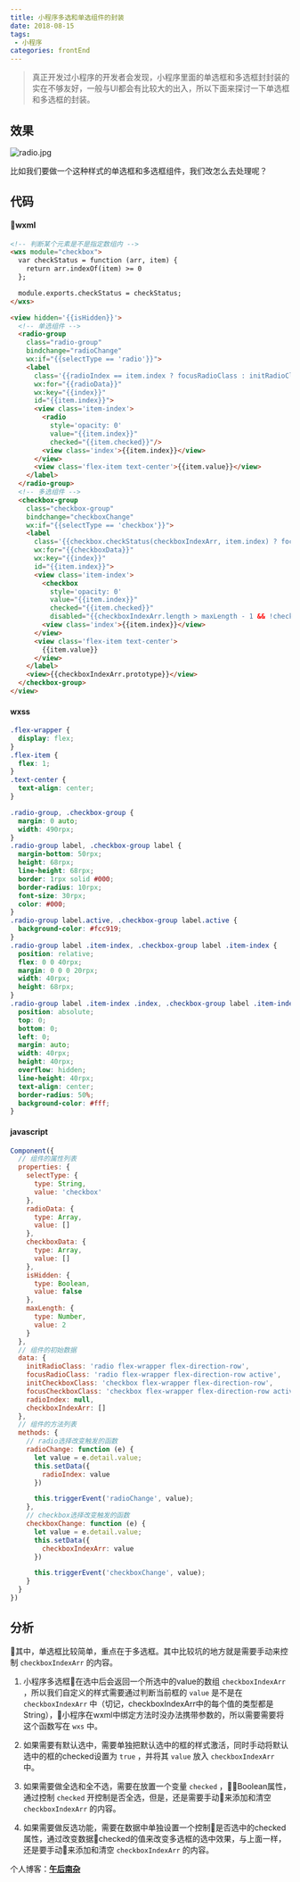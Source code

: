```yaml
---
title: 小程序多选和单选组件的封装
date: 2018-08-15
tags:
 - 小程序  
categories: frontEnd
---
```


> 真正开发过小程序的开发者会发现，小程序里面的单选框和多选框封封装的实在不够友好，一般与UI都会有比较大的出入，所以下面来探讨一下单选框和多选框的封装。

<!-- more -->

## 效果

![radio.jpg](https://upload-images.jianshu.io/upload_images/4660406-8105fc181c9d2180.jpg?imageMogr2/auto-orient/strip%7CimageView2/2/w/1240)

比如我们要做一个这种样式的单选框和多选框组件，我们改怎么去处理呢？

## 代码

#### wxml

```html
<!-- 判断某个元素是不是指定数组内 -->
<wxs module="checkbox">
  var checkStatus = function (arr, item) {
    return arr.indexOf(item) >= 0
  };

  module.exports.checkStatus = checkStatus;
</wxs>

<view hidden='{{isHidden}}'>
  <!-- 单选组件 -->
  <radio-group 
    class="radio-group" 
    bindchange="radioChange" 
    wx:if="{{selectType == 'radio'}}">
    <label 
      class='{{radioIndex == item.index ? focusRadioClass : initRadioClass}}' 
      wx:for="{{radioData}}" 
      wx:key="{{index}}"
      id="{{item.index}}">
      <view class='item-index'>
        <radio 
          style='opacity: 0' 
          value="{{item.index}}" 
          checked="{{item.checked}}"/>
        <view class='index'>{{item.index}}</view>
      </view>
      <view class='flex-item text-center'>{{item.value}}</view>
    </label>
  </radio-group>
  <!-- 多选组件 -->
  <checkbox-group 
    class="checkbox-group" 
    bindchange="checkboxChange" 
    wx:if="{{selectType == 'checkbox'}}">
    <label 
      class='{{checkbox.checkStatus(checkboxIndexArr, item.index) ? focusCheckboxClass : initCheckboxClass}}' 
      wx:for="{{checkboxData}}"
      wx:key="{{index}}"
      id="{{item.index}}">
      <view class='item-index'>
        <checkbox 
          style='opacity: 0' 
          value="{{item.index}}" 
          checked="{{item.checked}}"
          disabled="{{checkboxIndexArr.length > maxLength - 1 && !checkbox.checkStatus(checkboxIndexArr, item.index)}}"/>
        <view class='index'>{{item.index}}</view>
      </view>
      <view class='flex-item text-center'>
        {{item.value}}
      </view>
    </label>
    <view>{{checkboxIndexArr.prototype}}</view>
  </checkbox-group>
</view>
```

#### wxss

```css
.flex-wrapper {
  display: flex;
}
.flex-item {
  flex: 1;
}
.text-center {
  text-align: center;
}

.radio-group, .checkbox-group {
  margin: 0 auto;
  width: 490rpx;
}
.radio-group label, .checkbox-group label {
  margin-bottom: 50rpx; 
  height: 68rpx;
  line-height: 68rpx;
  border: 1rpx solid #000;
  border-radius: 10rpx;
  font-size: 30rpx;
  color: #000;
}
.radio-group label.active, .checkbox-group label.active {
  background-color: #fcc919;
}
.radio-group label .item-index, .checkbox-group label .item-index {
  position: relative;
  flex: 0 0 40rpx;
  margin: 0 0 0 20rpx;
  width: 40rpx;
  height: 68rpx;
}
.radio-group label .item-index .index, .checkbox-group label .item-index .index {
  position: absolute;
  top: 0;
  bottom: 0;
  left: 0;
  margin: auto;
  width: 40rpx;
  height: 40rpx;
  overflow: hidden;
  line-height: 40rpx;
  text-align: center;
  border-radius: 50%;
  background-color: #fff;
}
```

#### javascript

```javascript
Component({
  // 组件的属性列表
  properties: {
    selectType: {
      type: String,
      value: 'checkbox'
    },
    radioData: {
      type: Array,
      value: []
    },
    checkboxData: {
      type: Array,
      value: []
    },
    isHidden: {
      type: Boolean,
      value: false
    },
    maxLength: {
      type: Number,
      value: 2
    }
  },
  // 组件的初始数据
  data: {
    initRadioClass: 'radio flex-wrapper flex-direction-row',
    focusRadioClass: 'radio flex-wrapper flex-direction-row active',
    initCheckboxClass: 'checkbox flex-wrapper flex-direction-row',
    focusCheckboxClass: 'checkbox flex-wrapper flex-direction-row active',
    radioIndex: null,
    checkboxIndexArr: []
  },
  // 组件的方法列表
  methods: {
    // radio选择改变触发的函数
    radioChange: function (e) {
      let value = e.detail.value;
      this.setData({
        radioIndex: value
      })

      this.triggerEvent('radioChange', value);
    },
    // checkbox选择改变触发的函数
    checkboxChange: function (e) {
      let value = e.detail.value;
      this.setData({
        checkboxIndexArr: value
      })

      this.triggerEvent('checkboxChange', value);
    }
  }
})
```

## 分析

其中，单选框比较简单，重点在于多选框。其中比较坑的地方就是需要手动来控制 `checkboxIndexArr` 的内容。<br>

1. 小程序多选框在选中后会返回一个所选中的value的数组 `checkboxIndexArr` ，所以我们自定义的样式需要通过判断当前框的 `value` 是不是在 `checkboxIndexArr` 中（切记，checkboxIndexArr中的每个值的类型都是String），小程序在wxml中绑定方法时没办法携带参数的，所以需要需要将这个函数写在 `wxs` 中。 

2. 如果需要有默认选中，需要单独把默认选中的框的样式激活，同时手动将默认选中的框的checked设置为 `true` ，并将其 `value` 放入 `checkboxIndexArr` 中。

3. 如果需要做全选和全不选，需要在放置一个变量 `checked` ，Boolean属性，通过控制 `checked` 开控制是否全选，但是，还是需要手动来添加和清空 `checkboxIndexArr` 的内容。

4. 如果需要做反选功能，需要在数据中单独设置一个控制是否选中的checked属性，通过改变数据checked的值来改变多选框的选中效果，与上面一样，还是要手动来添加和清空 `checkboxIndexArr` 的内容。



个人博客：[**午后南杂**](http://recoluan.gitlab.io) 